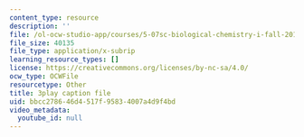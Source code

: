 ```yaml
---
content_type: resource
description: ''
file: /ol-ocw-studio-app/courses/5-07sc-biological-chemistry-i-fall-2013/bbcc278646d4517f95834007a4d9f4bd_922Oig1HWG8.vtt
file_size: 40135
file_type: application/x-subrip
learning_resource_types: []
license: https://creativecommons.org/licenses/by-nc-sa/4.0/
ocw_type: OCWFile
resourcetype: Other
title: 3play caption file
uid: bbcc2786-46d4-517f-9583-4007a4d9f4bd
video_metadata:
  youtube_id: null
---
```

